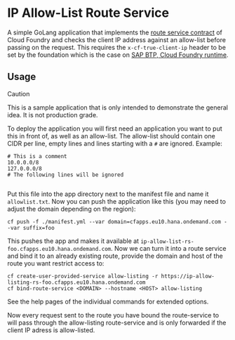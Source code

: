 # IP Allow-List Route Service

A simple GoLang application that implements the [route service contract](https://docs.cloudfoundry.org/services/route-services.html)
of Cloud Foundry and checks the client IP address against an allow-list before passing on the
request. This requires the `x-cf-true-client-ip` header to be set by the foundation which is the
case on [SAP BTP, Cloud Foundry runtime](https://www.sap.com/products/technology-platform/btp-cloud-foundry-runtime.html).

## Usage

> [!CAUTION]
>
> This is a sample application that is only intended to demonstrate the general idea. It is not
> production grade.

To deploy the application you will first need an application you want to put this in front of, as
well as an allow-list. The allow-list should contain one CIDR per line, empty lines and lines
starting with a `#` are ignored. Example:

```
# This is a comment
10.0.0.0/8
127.0.0.0/8
# The following lines will be ignored


```

Put this file into the app directory next to the manifest file and name it `allowlist.txt`. Now you
can push the application like this (you may need to adjust the domain depending on the region):

```
cf push -f ./manifest.yml --var domain=cfapps.eu10.hana.ondemand.com --var suffix=foo
```

This pushes the app and makes it available at `ip-allow-list-rs-foo.cfapps.eu10.hana.ondemand.com`.
Now we can turn it into a route service and bind it to an already existing route, provide the
domain and host of the route you want restrict access to:

```
cf create-user-provided-service allow-listing -r https://ip-allow-listing-rs-foo.cfapps.eu10.hana.ondemand.com
cf bind-route-service <DOMAIN> --hostname <HOST> allow-listing
```

See the help pages of the individual commands for extended options.

Now every request sent to the route you have bound the route-service to will pass through the
allow-listing route-service and is only forwarded if the client IP adress is allow-listed.
